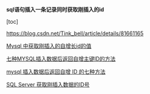 **sql语句插入一条记录同时获取刚插入的id**

[toc]

https://blog.csdn.net/Tink_bell/article/details/81661165

[Mysql 中获取刚插入的自增长id的值](https://www.cnblogs.com/fnlingnzb-learner/p/8116737.html)

[七种MYSQL插入数据后返回自增主键ID的方法](https://blog.csdn.net/dl962454/article/details/109283308)

[mysql 插入数据后返回自增 ID 的七种方法](https://blog.csdn.net/qq_30715329/article/details/80868411)

[SQL Server 获取刚插入数据的ID号](https://blog.csdn.net/smilecall/article/details/50128617)

